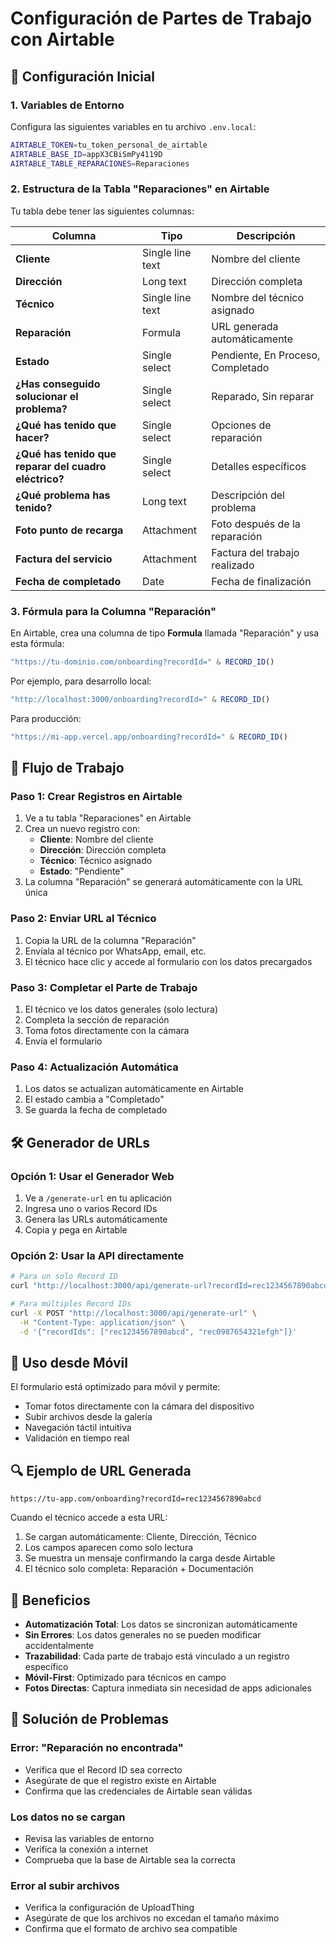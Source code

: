 # Configuración de Partes de Trabajo con Airtable

## 🚀 Configuración Inicial

### 1. Variables de Entorno
Configura las siguientes variables en tu archivo `.env.local`:

```bash
AIRTABLE_TOKEN=tu_token_personal_de_airtable
AIRTABLE_BASE_ID=appX3CBiSmPy4119D
AIRTABLE_TABLE_REPARACIONES=Reparaciones
```

### 2. Estructura de la Tabla "Reparaciones" en Airtable

Tu tabla debe tener las siguientes columnas:

| Columna | Tipo | Descripción |
|---------|------|-------------|
| **Cliente** | Single line text | Nombre del cliente |
| **Dirección** | Long text | Dirección completa |
| **Técnico** | Single line text | Nombre del técnico asignado |
| **Reparación** | Formula | URL generada automáticamente |
| **Estado** | Single select | Pendiente, En Proceso, Completado |
| **¿Has conseguido solucionar el problema?** | Single select | Reparado, Sin reparar |
| **¿Qué has tenido que hacer?** | Single select | Opciones de reparación |
| **¿Qué has tenido que reparar del cuadro eléctrico?** | Single select | Detalles específicos |
| **¿Qué problema has tenido?** | Long text | Descripción del problema |
| **Foto punto de recarga** | Attachment | Foto después de la reparación |
| **Factura del servicio** | Attachment | Factura del trabajo realizado |
| **Fecha de completado** | Date | Fecha de finalización |

### 3. Fórmula para la Columna "Reparación"

En Airtable, crea una columna de tipo **Formula** llamada "Reparación" y usa esta fórmula:

```javascript
"https://tu-dominio.com/onboarding?recordId=" & RECORD_ID()
```

Por ejemplo, para desarrollo local:
```javascript
"http://localhost:3000/onboarding?recordId=" & RECORD_ID()
```

Para producción:
```javascript
"https://mi-app.vercel.app/onboarding?recordId=" & RECORD_ID()
```

## 🔧 Flujo de Trabajo

### Paso 1: Crear Registros en Airtable
1. Ve a tu tabla "Reparaciones" en Airtable
2. Crea un nuevo registro con:
   - **Cliente**: Nombre del cliente
   - **Dirección**: Dirección completa
   - **Técnico**: Técnico asignado
   - **Estado**: "Pendiente"
3. La columna "Reparación" se generará automáticamente con la URL única

### Paso 2: Enviar URL al Técnico
1. Copia la URL de la columna "Reparación"
2. Envíala al técnico por WhatsApp, email, etc.
3. El técnico hace clic y accede al formulario con los datos precargados

### Paso 3: Completar el Parte de Trabajo
1. El técnico ve los datos generales (solo lectura)
2. Completa la sección de reparación
3. Toma fotos directamente con la cámara
4. Envía el formulario

### Paso 4: Actualización Automática
1. Los datos se actualizan automáticamente en Airtable
2. El estado cambia a "Completado"
3. Se guarda la fecha de completado

## 🛠 Generador de URLs

### Opción 1: Usar el Generador Web
1. Ve a `/generate-url` en tu aplicación
2. Ingresa uno o varios Record IDs
3. Genera las URLs automáticamente
4. Copia y pega en Airtable

### Opción 2: Usar la API directamente
```bash
# Para un solo Record ID
curl "http://localhost:3000/api/generate-url?recordId=rec1234567890abcd"

# Para múltiples Record IDs
curl -X POST "http://localhost:3000/api/generate-url" \
  -H "Content-Type: application/json" \
  -d '{"recordIds": ["rec1234567890abcd", "rec0987654321efgh"]}'
```

## 📱 Uso desde Móvil

El formulario está optimizado para móvil y permite:
- Tomar fotos directamente con la cámara del dispositivo
- Subir archivos desde la galería
- Navegación táctil intuitiva
- Validación en tiempo real

## 🔍 Ejemplo de URL Generada

```
https://tu-app.com/onboarding?recordId=rec1234567890abcd
```

Cuando el técnico accede a esta URL:
1. Se cargan automáticamente: Cliente, Dirección, Técnico
2. Los campos aparecen como solo lectura
3. Se muestra un mensaje confirmando la carga desde Airtable
4. El técnico solo completa: Reparación + Documentación

## 🎯 Beneficios

- **Automatización Total**: Los datos se sincronizan automáticamente
- **Sin Errores**: Los datos generales no se pueden modificar accidentalmente  
- **Trazabilidad**: Cada parte de trabajo está vinculado a un registro específico
- **Móvil-First**: Optimizado para técnicos en campo
- **Fotos Directas**: Captura inmediata sin necesidad de apps adicionales

## 🚨 Solución de Problemas

### Error: "Reparación no encontrada"
- Verifica que el Record ID sea correcto
- Asegúrate de que el registro existe en Airtable
- Confirma que las credenciales de Airtable sean válidas

### Los datos no se cargan
- Revisa las variables de entorno
- Verifica la conexión a internet
- Comprueba que la base de Airtable sea la correcta

### Error al subir archivos
- Verifica la configuración de UploadThing
- Asegúrate de que los archivos no excedan el tamaño máximo
- Confirma que el formato de archivo sea compatible
